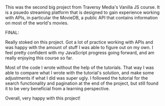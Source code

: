 This was the second big project from Traversy Media's Vanilla JS course. It is a psuedo streaming platform that is designed to gain experience working with APIs, in particular the MovieDB, a public API that contains information on most of the world's movies.

FINAL:

Really stoked on this project. Got a lot of practice working with APIs and was happy with the amount of stuff I was able to figure out on my own. I feel pretty confident with my JavaScript progress going forward, and am really enjoying this course so far.

Most of the code I wrote without the help of the tutorials. That way I was able to compare what I wrote with the tutorial's solution, and make some adjustments if what I did was super ugly. I followed the tutorial for the search functionality and pagination at the end of the project, but still found it to be very beneficial from a learning perspective.

Overall, very happy with this project!
